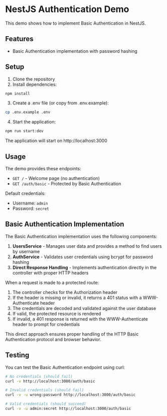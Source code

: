 # NestJS Authentication Demo

This demo shows how to implement Basic Authentication in NestJS.

## Features

- Basic Authentication implementation with password hashing

## Setup

1. Clone the repository
2. Install dependencies:
```bash
npm install
```

3. Create a .env file (or copy from .env.example):
```bash
cp .env.example .env
```

4. Start the application:
```bash
npm run start:dev
```

The application will start on http://localhost:3000

## Usage

The demo provides these endpoints:

- `GET /` - Welcome page (no authentication)
- `GET /auth/basic` - Protected by Basic Authentication

Default credentials:
- Username: `admin`
- Password: `secret`

## Basic Authentication Implementation

The Basic Authentication implementation uses the following components:

1. **UsersService** - Manages user data and provides a method to find users by username
2. **AuthService** - Validates user credentials using bcrypt for password hashing
3. **Direct Response Handling** - Implements authentication directly in the controller with proper HTTP headers

When a request is made to a protected route:
1. The controller checks for the Authorization header
2. If the header is missing or invalid, it returns a 401 status with a WWW-Authenticate header
3. The credentials are decoded and validated against the user database
4. If valid, the protected resource is rendered
5. If invalid, a 401 response is returned with the WWW-Authenticate header to prompt for credentials

This direct approach ensures proper handling of the HTTP Basic Authentication protocol and browser behavior.

## Testing

You can test the Basic Authentication endpoint using curl:

```bash
# No credentials (should fail)
curl -v http://localhost:3000/auth/basic

# Invalid credentials (should fail)
curl -v -u wrong:password http://localhost:3000/auth/basic

# Valid credentials (should succeed)
curl -v -u admin:secret http://localhost:3000/auth/basic
``` 